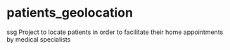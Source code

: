 # patients_geolocation
ssg
Project to locate patients in order to facilitate their home appointments by medical specialists
